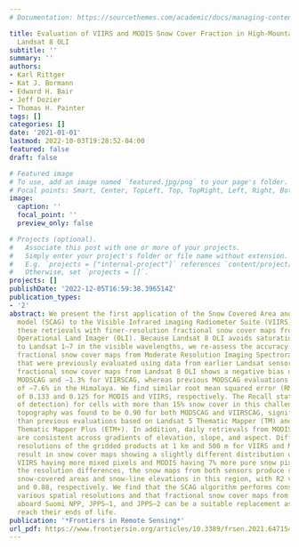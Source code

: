 ```yaml
---
# Documentation: https://sourcethemes.com/academic/docs/managing-content/

title: Evaluation of VIIRS and MODIS Snow Cover Fraction in High-Mountain Asia Using
  Landsat 8 OLI
subtitle: ''
summary: ''
authors:
- Karl Rittger
- Kat J. Bormann
- Edward H. Bair
- Jeff Dozier
- Thomas H. Painter
tags: []
categories: []
date: '2021-01-01'
lastmod: 2022-10-03T19:28:52-04:00
featured: false
draft: false

# Featured image
# To use, add an image named `featured.jpg/png` to your page's folder.
# Focal points: Smart, Center, TopLeft, Top, TopRight, Left, Right, BottomLeft, Bottom, BottomRight.
image:
  caption: ''
  focal_point: ''
  preview_only: false

# Projects (optional).
#   Associate this post with one or more of your projects.
#   Simply enter your project's folder or file name without extension.
#   E.g. `projects = ["internal-project"]` references `content/project/deep-learning/index.md`.
#   Otherwise, set `projects = []`.
projects: []
publishDate: '2022-12-05T16:59:38.396514Z'
publication_types:
- '2'
abstract: We present the first application of the Snow Covered Area and Grain size
  model (SCAG) to the Visible Infrared imaging Radiometer Suite (VIIRS) and assess
  these retrievals with finer‐resolution fractional snow cover maps from Landsat 8
  Operational Land Imager (OLI). Because Landsat 8 OLI avoids saturation issues common
  to Landsat 1–7 in the visible wavelengths, we re-assess the accuracy of the SCAG
  fractional snow cover maps from Moderate Resolution Imaging Spectroradiometer (MODIS)
  that were previously evaluated using data from earlier Landsat sensors. Use of the
  fractional snow cover maps from Landsat 8 OLI shows a negative bias of −0.5% for
  MODSCAG and −1.3% for VIIRSCAG, whereas previous MODSCAG evaluations found a bias
  of −7.6% in the Himalaya. We find similar root mean squared error (RMSE) values
  of 0.133 and 0.125 for MODIS and VIIRS, respectively. The Recall statistic (probability
  of detection) for cells with more than 15% snow cover in this challenging steep
  topography was found to be 0.90 for both MODSCAG and VIIRSCAG, significantly higher
  than previous evaluations based on Landsat 5 Thematic Mapper (TM) and 7 Enhanced
  Thematic Mapper Plus (ETM+). In addition, daily retrievals from MODIS and VIIRS
  are consistent across gradients of elevation, slope, and aspect. Different native
  resolutions of the gridded products at 1 km and 500 m for VIIRS and MODIS, respectively,
  result in snow cover maps showing a slightly different distribution of values with
  VIIRS having more mixed pixels and MODIS having 7% more pure snow pixels. Despite
  the resolution differences, the snow maps from both sensors produce similar total
  snow-covered areas and snow-line elevations in this region, with R2 values of 0.98
  and 0.88, respectively. We find that the SCAG algorithm performs consistently across
  various spatial resolutions and that fractional snow cover maps from the VIIRS instruments
  aboard Suomi NPP, JPPS–1, and JPPS–2 can be a suitable replacement as MODIS sensors
  reach their ends of life.
publication: '*Frontiers in Remote Sensing*'
url_pdf: https://www.frontiersin.org/articles/10.3389/frsen.2021.647154
---
```

